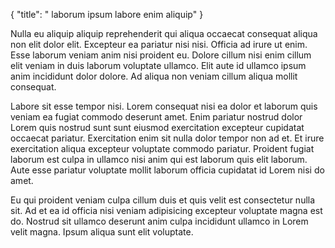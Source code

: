 {
  "title": " laborum ipsum labore enim aliquip"
}

Nulla eu aliquip aliquip reprehenderit qui aliqua occaecat consequat aliqua non elit dolor elit. Excepteur ea pariatur nisi nisi. Officia ad irure ut enim. Esse laborum veniam anim nisi proident eu. Dolore cillum nisi enim cillum elit veniam in duis laborum voluptate ullamco. Elit aute id ullamco ipsum anim incididunt dolor dolore. Ad aliqua non veniam cillum aliqua mollit consequat.

Labore sit esse tempor nisi. Lorem consequat nisi ea dolor et laborum quis veniam ea fugiat commodo deserunt amet. Enim pariatur nostrud dolor Lorem quis nostrud sunt sunt eiusmod exercitation excepteur cupidatat occaecat pariatur. Exercitation enim sit nulla dolor tempor non ad et. Et irure exercitation aliqua excepteur voluptate commodo pariatur. Proident fugiat laborum est culpa in ullamco nisi anim qui est laborum quis elit laborum. Aute esse pariatur voluptate mollit laborum officia cupidatat id Lorem nisi do amet.

Eu qui proident veniam culpa cillum duis et quis velit est consectetur nulla sit. Ad et ea id officia nisi veniam adipisicing excepteur voluptate magna est do. Nostrud sit ullamco deserunt anim culpa incididunt ullamco in Lorem velit magna. Ipsum aliqua sunt elit voluptate.